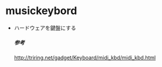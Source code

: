 # musickeybord
- ハードウェアを鍵盤にする
  ##### 参考
  http://triring.net/gadget/Keyboard/midi_kbd/midi_kbd.html
